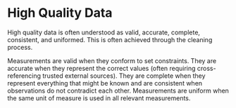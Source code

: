 # High Quality Data

High quality data is often understood as valid, accurate, complete, consistent, and uniformed. This is often achieved through the cleaning process. 

Measurements are valid when they conform to set constraints. They are accurate when they represent the correct values (often requiring cross-referencing trusted external sources). They are complete when they represent everything that might be known and are consistent when observations do not contradict each other. Measurements are uniform when the same unit of measure is used in all relevant measurements.  